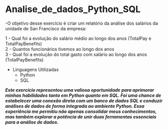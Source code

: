 # Analise_de_dados_Python_SQL

 -O objetivo desse exercício é criar um relatório da análise dos salários da unidade de San Francisco da empresa:<br>
 
1 - Qual foi a evolução do salário médio ao longo dos anos (TotalPay e TotalPayBenefits)<br>
2 - Quantos funcionários tivemos ao longo dos anos<br>
3 - Qual foi a evolução do total gasto com salário ao longo dos anos (TotalPayBenefits)<br>

 - Linguagens Utilizadas<br>
    - Python<br>
    - SQL<br>

***Este exercício representou uma valiosa oportunidade para aprimorar minhas habilidades tanto em Python quanto em SQL. Foi uma chance de estabelecer uma conexão direta com um banco de dados SQL e conduzir análises de dados de forma integrada ao ambiente Python. Essa experiência me permitiu não apenas consolidar meus conhecimentos, mas também explorar a potência de unir duas ferramentas essenciais para a análise de dados.***



